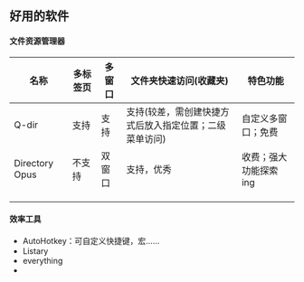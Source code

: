 ## 好用的软件

#### 文件资源管理器

| 名称             | 多标签页 | 多窗口  | 文件夹快速访问(收藏夹)                 | 特色功能         |
| -------------- | ---- | ---- | ---------------------------- | ------------ |
| Q-dir          | 支持   | 支持   | 支持(较差，需创建快捷方式后放入指定位置；二级菜单访问) | 自定义多窗口；免费    |
| Directory Opus | 不支持  | 双窗口  | 支持，优秀                        | 收费；强大功能探索ing |
|                |      |      |                              |              |
|                |      |      |                              |              |
|                |      |      |                              |              |

#### 效率工具

- AutoHotkey：可自定义快捷键，宏……
- Listary
- everything
- ​